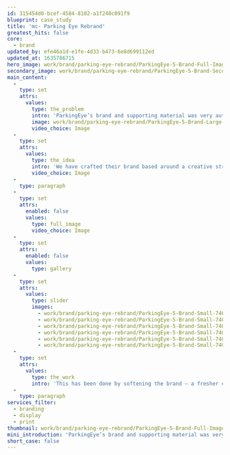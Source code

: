 ```yaml
---
id: 315454d0-bcef-4584-8102-a1f240c091f9
blueprint: case_study
title: 'mc- Parking Eye Rebrand'
greatest_hits: false
core:
  - brand
updated_by: efe46a1d-e1fe-4d33-b473-6e8d699112ed
updated_at: 1635786715
hero_image: work/brand/parking-eye-rebrand/ParkingEye-5-Brand-Full-Image-1360x768.5.jpg
secondary_image: work/brand/parking-eye-rebrand/ParkingEye-5-Brand-Secondary-Image-896x597.jpg
main_content:
  -
    type: set
    attrs:
      values:
        type: the_problem
        intro: 'ParkingEye’s brand and supporting material was very authoritative, portrayed through its strong use of a black and yellow colour palette, angular chevron graphics and strong messaging. This is no longer the brand perception they want; it no longer represents their brand values. So we have crafted their brand based around a creative strategy to re-establish them as a company they are – on they efficiently manages carparks, to the benefit of both the owner and their customers. '
        image: work/brand/parking-eye-rebrand/ParkingEye-5-Brand-Large-927x522.jpg
        video_choice: Image
  -
    type: set
    attrs:
      values:
        type: the_idea
        intro: 'We have crafted their brand based around a creative strategy to re-establish them as the company they are – one that efficiently manages carparks, to the benefit of both the owner and their customers.'
        video_choice: Image
  -
    type: paragraph
  -
    type: set
    attrs:
      enabled: false
      values:
        type: full_image
        video_choice: Image
  -
    type: set
    attrs:
      enabled: false
      values:
        type: gallery
  -
    type: set
    attrs:
      values:
        type: slider
        images:
          - work/brand/parking-eye-rebrand/ParkingEye-5-Brand-Small-740x416.25-1.jpg
          - work/brand/parking-eye-rebrand/ParkingEye-5-Brand-Small-740x416.25-2.jpg
          - work/brand/parking-eye-rebrand/ParkingEye-5-Brand-Small-740x416.25-3.jpg
          - work/brand/parking-eye-rebrand/ParkingEye-5-Brand-Small-740x416.25-4.jpg
          - work/brand/parking-eye-rebrand/ParkingEye-5-Brand-Small-740x416.25-5.jpg
          - work/brand/parking-eye-rebrand/ParkingEye-5-Brand-Small-740x416.25-6.jpg
  -
    type: set
    attrs:
      values:
        type: the_work
        intro: 'This has been done by softening the brand – a fresher colour palette that utilises white space well, a softer typeface, a new tone of voice for all messaging that talks to the audience, not at them, easy-on-the-eye graphics that appear less authoritative and supporting imagery that suggests an overseeing approach rather than an enforcing one. Along with considerations to layout formats and print finishes, the evolution of ParkingEye’s brand has proved a great success for a company that understands the importance of brand perception.'
  -
    type: paragraph
services_filter:
  - branding
  - display
  - print
thumbnail: work/brand/parking-eye-rebrand/ParkingEye-5-Brand-Full-Image-1360x768.5-thumbnail.jpg
mini_introduction: 'ParkingEye’s brand and supporting material was very authoritative, portrayed through its strong use of a black and yellow colour palette, angular chevron graphics and strong messaging. This is no longer the brand perception they want; it no longer represents their brand values. So we have crafted their brand based around a creative strategy to re-establish them as a company they are – on they efficiently manages carparks, to the benefit of both the owner and their customers.'
short_case: false
---
```

